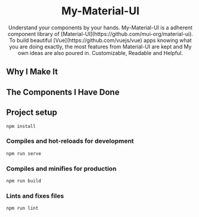 <h1 align="center">My-Material-UI</h1>
<div align="center">
Understand your components by your hands. My-Material-UI is a adherent component library of [Material-UI](https://github.com/mui-org/material-ui). To build beautiful [Vue](https://github.com/vuejs/vue) apps knowing what you are doing exactly, the most features from Material-UI are kept and My own ideas are also poured in. Customizable, Readable and Helpful.
</div>

## Why I Make It

## The Components I Have Done

## Project setup
```
npm install
```

### Compiles and hot-reloads for development
```
npm run serve
```

### Compiles and minifies for production
```
npm run build
```

### Lints and fixes files
```
npm run lint
```